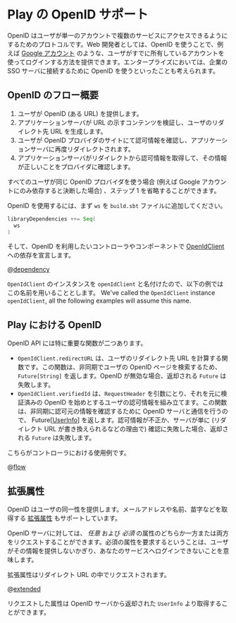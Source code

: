 <!--- Copyright (C) 2009-2015 Typesafe Inc. <http://www.typesafe.com> -->
<!--
# OpenID Support in Play
-->
# Play の OpenID サポート

<!--
OpenID is a protocol for users to access several services with a single account. As a web developer, you can use OpenID to offer users a way to log in using an account they already have, such as their [Google account](https://developers.google.com/accounts/docs/OpenID). In the enterprise, you may be able to use OpenID to connect to a company’s SSO server.
-->
OpenID はユーザが単一のアカウントで複数のサービスにアクセスできるようにするためのプロトコルです。Web 開発者としては、OpenID を使うことで、例えば [Google アカウント](https://developers.google.com/accounts/docs/OpenID) のような、ユーザがすでに所有しているアカウントを使ってログインする方法を提供できます。エンタープライズにおいては、企業の SSO サーバに接続するために OpenID を使うといったことも考えられます。

<!--
## The OpenID flow in a nutshell
-->
## OpenID のフロー概要

<!--
1. The user gives you his OpenID (a URL).
2. Your server inspects the content behind the URL to produce a URL where you need to redirect the user.
3. The user confirms the authorization on his OpenID provider, and gets redirected back to your server.
4. Your server receives information from that redirect, and checks with the provider that the information is correct.
-->
1. ユーザが OpenID (ある URL) を提供します。
2. アプリケーションサーバが URL の示すコンテンツを検証し、ユーザのリダイレクト先 URL を生成します。
3. ユーザが OpenID プロバイダのサイトにて認可情報を確認し、アプリケーションサーバに再度リダイレクトされます。
4. アプリケーションサーバがリダイレクトから認可情報を取得して、その情報が正しいことをプロバイダに確認します。

<!--
Step 1 may be omitted if all your users are using the same OpenID provider (for example if you decide to rely completely on Google accounts).
-->
すべてのユーザが同じ OpenID プロバイダを使う場合 (例えば Google アカウントにのみ依存すると決断した場合) 、ステップ 1 を省略することができます。

<!--
## 使用方法
-->

<!--
To use OpenID, first add `ws`  to your `build.sbt` file:
-->
OpenID を使用するには、まず `ws` を `build.sbt` ファイルに追加してください。

```scala
libraryDependencies ++= Seq(
  ws
)
```

<!--
Now any controller or component that wants to use OpenID will have to declare a dependency on the [OpenIdClient](api/scala/play/api/libs/openid/OpenIdClient.html):
-->
そして、OpenID を利用したいコントローラやコンポーネントで [OpenIdClient](api/scala/play/api/libs/openid/OpenIdClient.html) への依存を宣言します。

@[dependency](code/ScalaOpenIdSpec.scala)

<!--
We've called the `OpenIdClient` instance `openIdClient`, all the following examples will assume this name.
-->
`OpenIdClient` のインスタンスを `openIdClient` と名付けたので、以下の例ではこの名前を用いることとします。
We've called the `OpenIdClient` instance `openIdClient`, all the following examples will assume this name.

<!--
## OpenID in Play
-->
## Play における OpenID

<!--
The OpenID API has two important functions:
-->
OpenID API には特に重要な関数が二つあります。

<!--
* `OpenIdClient.redirectURL` calculates the URL where you should redirect the user. It involves fetching the user's OpenID page asynchronously, this is why it returns a `Future[String]`. If the OpenID is invalid, the returned `Future` will fail.
* `OpenIdClient.verifiedId` needs a `RequestHeader` and inspects it to establish the user information, including his verified OpenID. It will do a call to the OpenID server asynchronously to check the authenticity of the information, returning a future of [UserInfo](api/scala/play/api/libs/openid/UserInfo.html). If the information is not correct or if the server check is false (for example if the redirect URL has been forged), the returned `Future` will fail.
-->
* `OpenIdClient.redirectURL` は、ユーザのリダイレクト先 URL を計算する関数です。この関数は、非同期でユーザの OpenID ページを検索するため、`Future[String]` を返します。OpenID が無効な場合、返却される `Future` は失敗します。
* `OpenIdClient.verifiedId` は、`RequestHeader` を引数にとり、それを元に検証済みの OpenID を始めとするユーザの認可情報を組み立てます。この関数は、非同期に認可元の情報を確認するために OpenID サーバと通信を行うので、 Future[[UserInfo](api/scala/play/api/libs/openid/UserInfo.html)] を返します。認可情報が不正か、サーバが単に (リダイレクト URL が書き換えられるなどの理由で) 確認に失敗した場合、返却される `Future` は失敗します。

<!--
If the `Future` fails, you can define a fallback, which redirects back the user to the login page or return a `BadRequest`.
`Future` が失敗した場合には、フォールバックを定義して、ユーザーをログインページにリダイレクトしたり、 `BadRequest` を返したりすることができます。

<!--
Here is an example of usage (from a controller):
-->
こちらがコントローラにおける使用例です。

@[flow](code/ScalaOpenIdSpec.scala)

<!--
## Extended Attributes
-->
## 拡張属性

<!--
The OpenID of a user gives you his identity. The protocol also supports getting [extended attributes](http://openid.net/specs/openid-attribute-exchange-1_0.html) such as the e-mail address, the first name, or the last name.
-->
OpenID はユーザの同一性を提供します。メールアドレスや名前、苗字などを取得する [拡張属性](http://openid.net/specs/openid-attribute-exchange-1_0.html) もサポートしています。

<!--
You may request *optional* attributes and/or *required* attributes from the OpenID server. Asking for required attributes means the user cannot login to your service if he doesn’t provides them.
-->
OpenID サーバに対しては、 *任意* および *必須* の属性のどちらか一方または両方をリクエストすることができます。必須の属性を要求するということは、ユーザがその情報を提供しないかぎり、あなたのサービスへログインできないことを意味します。

<!--
Extended attributes are requested in the redirect URL:
-->
拡張属性はリダイレクト URL の中でリクエストされます。

@[extended](code/ScalaOpenIdSpec.scala)

<!--
Attributes will then be available in the `UserInfo` provided by the OpenID server.
-->
リクエストした属性は OpenID サーバから返却された `UserInfo` より取得することができます。